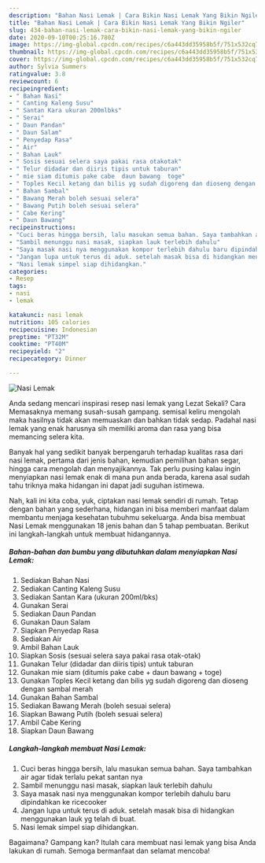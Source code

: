 ```yaml
---
description: "Bahan Nasi Lemak | Cara Bikin Nasi Lemak Yang Bikin Ngiler"
title: "Bahan Nasi Lemak | Cara Bikin Nasi Lemak Yang Bikin Ngiler"
slug: 434-bahan-nasi-lemak-cara-bikin-nasi-lemak-yang-bikin-ngiler
date: 2020-09-10T00:25:16.780Z
image: https://img-global.cpcdn.com/recipes/c6a443dd35958b5f/751x532cq70/nasi-lemak-foto-resep-utama.jpg
thumbnail: https://img-global.cpcdn.com/recipes/c6a443dd35958b5f/751x532cq70/nasi-lemak-foto-resep-utama.jpg
cover: https://img-global.cpcdn.com/recipes/c6a443dd35958b5f/751x532cq70/nasi-lemak-foto-resep-utama.jpg
author: Sylvia Summers
ratingvalue: 3.8
reviewcount: 6
recipeingredient:
- " Bahan Nasi"
- " Canting Kaleng Susu"
- " Santan Kara ukuran 200mlbks"
- " Serai"
- " Daun Pandan"
- " Daun Salam"
- " Penyedap Rasa"
- " Air"
- " Bahan Lauk"
- " Sosis sesuai selera saya pakai rasa otakotak"
- " Telur didadar dan diiris tipis untuk taburan"
- " mie siam ditumis pake cabe  daun bawang  toge"
- " Toples Kecil ketang dan bilis yg sudah digoreng dan dioseng dengan sambal merah"
- " Bahan Sambal"
- " Bawang Merah boleh sesuai selera"
- " Bawang Putih boleh sesuai selera"
- " Cabe Kering"
- " Daun Bawang"
recipeinstructions:
- "Cuci beras hingga bersih, lalu masukan semua bahan. Saya tambahkan air agar tidak terlalu pekat santan nya"
- "Sambil menunggu nasi masak, siapkan lauk terlebih dahulu"
- "Saya masak nasi nya menggunakan kompor terlebih dahulu baru dipindahkan ke ricecooker"
- "Jangan lupa untuk terus di aduk. setelah masak bisa di hidangkan menggunakan lauk yg telah di buat."
- "Nasi lemak simpel siap dihidangkan."
categories:
- Resep
tags:
- nasi
- lemak

katakunci: nasi lemak 
nutrition: 105 calories
recipecuisine: Indonesian
preptime: "PT32M"
cooktime: "PT40M"
recipeyield: "2"
recipecategory: Dinner

---
```



![Nasi Lemak](https://img-global.cpcdn.com/recipes/c6a443dd35958b5f/751x532cq70/nasi-lemak-foto-resep-utama.jpg)

Anda sedang mencari inspirasi resep nasi lemak yang Lezat Sekali? Cara Memasaknya memang susah-susah gampang. semisal keliru mengolah maka hasilnya tidak akan memuaskan dan bahkan tidak sedap. Padahal nasi lemak yang enak harusnya sih memiliki aroma dan rasa yang bisa memancing selera kita.

Banyak hal yang sedikit banyak berpengaruh terhadap kualitas rasa dari nasi lemak, pertama dari jenis bahan, kemudian pemilihan bahan segar, hingga cara mengolah dan menyajikannya. Tak perlu pusing kalau ingin menyiapkan nasi lemak enak di mana pun anda berada, karena asal sudah tahu triknya maka hidangan ini dapat jadi suguhan istimewa.




Nah, kali ini kita coba, yuk, ciptakan nasi lemak sendiri di rumah. Tetap dengan bahan yang sederhana, hidangan ini bisa memberi manfaat dalam membantu menjaga kesehatan tubuhmu sekeluarga. Anda bisa membuat Nasi Lemak menggunakan 18 jenis bahan dan 5 tahap pembuatan. Berikut ini langkah-langkah untuk membuat hidangannya.

<!--inarticleads1-->

##### Bahan-bahan dan bumbu yang dibutuhkan dalam menyiapkan Nasi Lemak:

1. Sediakan  Bahan Nasi
1. Sediakan  Canting Kaleng Susu
1. Sediakan  Santan Kara (ukuran 200ml/bks)
1. Gunakan  Serai
1. Sediakan  Daun Pandan
1. Gunakan  Daun Salam
1. Siapkan  Penyedap Rasa
1. Sediakan  Air
1. Ambil  Bahan Lauk
1. Siapkan  Sosis (sesuai selera saya pakai rasa otak-otak)
1. Gunakan  Telur (didadar dan diiris tipis) untuk taburan
1. Gunakan  mie siam (ditumis pake cabe + daun bawang + toge)
1. Gunakan  Toples Kecil ketang dan bilis yg sudah digoreng dan dioseng dengan sambal merah
1. Gunakan  Bahan Sambal
1. Sediakan  Bawang Merah (boleh sesuai selera)
1. Siapkan  Bawang Putih (boleh sesuai selera)
1. Ambil  Cabe Kering
1. Siapkan  Daun Bawang




<!--inarticleads2-->

##### Langkah-langkah membuat Nasi Lemak:

1. Cuci beras hingga bersih, lalu masukan semua bahan. Saya tambahkan air agar tidak terlalu pekat santan nya
1. Sambil menunggu nasi masak, siapkan lauk terlebih dahulu
1. Saya masak nasi nya menggunakan kompor terlebih dahulu baru dipindahkan ke ricecooker
1. Jangan lupa untuk terus di aduk. setelah masak bisa di hidangkan menggunakan lauk yg telah di buat.
1. Nasi lemak simpel siap dihidangkan.




Bagaimana? Gampang kan? Itulah cara membuat nasi lemak yang bisa Anda lakukan di rumah. Semoga bermanfaat dan selamat mencoba!

